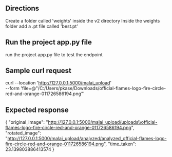 ## Directions
Create a folder called 'weights' inside the v2 directory
Inside the weights folder add a .pt file called 'best.pt'

## Run the project app.py file
run the project app.py file to test the endpoint

## Sample curl request
curl --location 'http://127.0.0.1:5000/malai_upload' \
--form 'file=@"/C:/Users/pkase/Downloads/official-flames-logo-fire-circle-red-and-orange-011726586194.png"'

## Expected response
{
    "original_image": "http://127.0.0.1:5000/malai_upload/uploads\\official-flames-logo-fire-circle-red-and-orange-011726586194.png",
    "rotated_image": "http://127.0.0.1:5000/malai_upload/analyzed/analyzed_official-flames-logo-fire-circle-red-and-orange-011726586194.png",
    "time_taken": 23.139803886413574
}